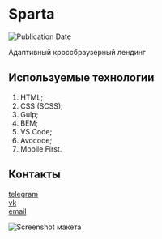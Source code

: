 # Sparta
![Publication Date](https://img.shields.io/static/v1?label=Release%20Date&message=18.08.2019&color=brightgreen&style=flat-square)

Адаптивный кроссбраузерный лендинг

## Используемые технологии
1. HTML;
2. CSS (SСSS);
3. Gulp;
4. BEM;
5. VS Code;
6. Avocode;
7. Mobile First.

## Контакты
[telegram](https://t.me/holiden)  
[vk](https://vk.com/holiden)  
[email](holideny@gmail.com)

![Screenshot макета](https://github.com/Holiden/Sparta/blob/master/source/images/background/screenshot.jpg)
